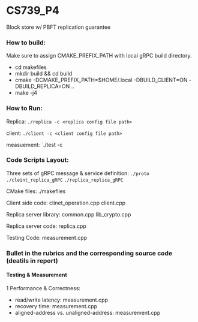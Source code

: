 # CS739_P4
Block store w/ PBFT replication guarantee

### How to build:

Make sure to assign CMAKE_PREFIX_PATH with local gRPC build directory.
- cd makefiles
- mkdir build && cd build
- cmake -DCMAKE_PREFIX_PATH=$HOME/.local -DBUILD_CLIENT=ON -DBUILD_REPLICA=ON .. 
- make -j4

### How to Run:
Replica: `./replica -c <replica config file path>`

client: `./client -c <client config file path>`

measuement: `./test -c <client config file path>

### Code Scripts Layout:

Three sets of gRPC message & service definition: 
`./proto` `./cleint_replica_gRPC` `./replica_replica_gRPC`

CMake files: ./makefiles

Client side code: clinet_operation.cpp client.cpp 

Replica server library: common.cpp lib_crypto.cpp

Replica server code: replica.cpp

Testing Code: measurement.cpp

### Bullet in the rubrics and the corresponding source code (deatils in report)

#### Testing & Measurement
1 Performance & Correctness:
- read/write latency: measurement.cpp
- recovery time: measurement.cpp
- aligned-address vs. unaligned-address: measurement.cpp
